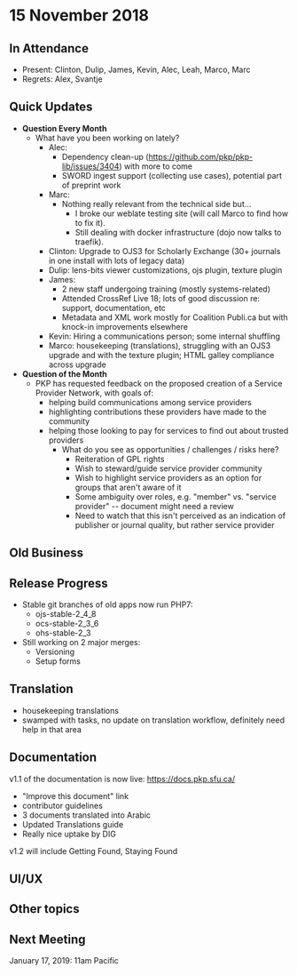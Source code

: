 # 15 November 2018

In Attendance
-------------

-   Present: Clinton, Dulip, James, Kevin, Alec, Leah, Marco, Marc
-   Regrets: Alex, Svantje

Quick Updates
-------------

-   **Question Every Month**
    -   What have you been working on lately?
        -   Alec:
            -   Dependency clean-up (https://github.com/pkp/pkp-lib/issues/3404) with more to come
            -   SWORD ingest support (collecting use cases), potential part of preprint work
        -   Marc:
            -   Nothing really relevant from the technical side but...
                -   I broke our weblate testing site (will call Marco to find how to fix it).
                -   Still dealing with docker infrastructure (dojo now talks to traefik).
        -   Clinton: Upgrade to OJS3 for Scholarly Exchange (30+ journals in one install with lots of legacy data)
        -   Dulip: lens-bits viewer customizations, ojs plugin, texture plugin
        -   James:
            -   2 new staff undergoing training (mostly systems-related)
            -   Attended CrossRef Live 18; lots of good discussion re: support, documentation, etc
            -   Metadata and XML work mostly for Coalition Publi.ca but with knock-in improvements elsewhere
        -   Kevin: Hiring a communications person; some internal shuffling
        -   Marco: housekeeping (translations), struggling with an OJS3 upgrade and with the texture plugin; HTML galley compliance across upgrade
-   **Question of the Month**
    -   PKP has requested feedback on the proposed creation of a Service Provider Network, with goals of:
        -   helping build communications among service providers
        -   highlighting contributions these providers have made to the community
        -   helping those looking to pay for services to find out about trusted providers
            -   What do you see as opportunities / challenges / risks here?
                -   Reiteration of GPL rights
                -   Wish to steward/guide service provider community
                -   Wish to highlight service providers as an option for groups that aren't aware of it
                -   Some ambiguity over roles, e.g. "member" vs. "service provider" -- document might need a review
                -   Need to watch that this isn't perceived as an indication of publisher or journal quality, but rather service provider

Old Business
------------

Release Progress
----------------

-   Stable git branches of old apps now run PHP7:
    -   ojs-stable-2_4_8
    -   ocs-stable-2_3_6
    -   ohs-stable-2_3
-   Still working on 2 major merges:
    -   Versioning
    -   Setup forms

Translation
-----------

-   housekeeping translations
-   swamped with tasks, no update on translation workflow, definitely need help in that area

Documentation
-------------

v1.1 of the documentation is now live: <https://docs.pkp.sfu.ca/>

-   "Improve this document" link
-   contributor guidelines
-   3 documents translated into Arabic
-   Updated Translations guide
-   Really nice uptake by DIG

v1.2 will include Getting Found, Staying Found

UI/UX
-----

Other topics
------------

Next Meeting
------------

January 17, 2019: 11am Pacific
